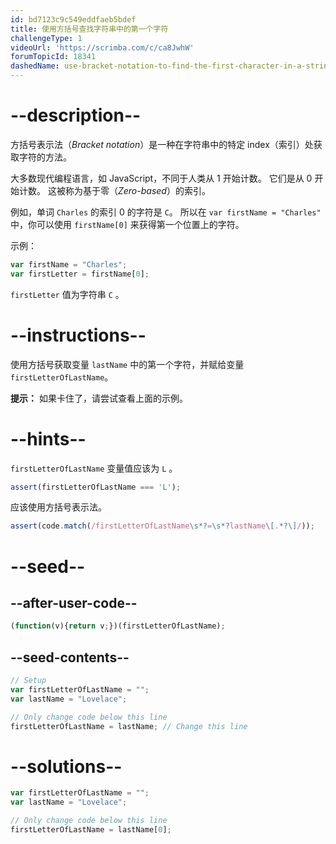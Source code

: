 ```yaml
---
id: bd7123c9c549eddfaeb5bdef
title: 使用方括号查找字符串中的第一个字符
challengeType: 1
videoUrl: 'https://scrimba.com/c/ca8JwhW'
forumTopicId: 18341
dashedName: use-bracket-notation-to-find-the-first-character-in-a-string
---
```


# --description--

方括号表示法（<dfn>Bracket notation</dfn>）是一种在字符串中的特定 index（索引）处获取字符的方法。

大多数现代编程语言，如 JavaScript，不同于人类从 1 开始计数。 它们是从 0 开始计数。 这被称为基于零（<dfn>Zero-based</dfn>）的索引。

例如，单词 `Charles` 的索引 0 的字符是 `C`。 所以在 `var firstName = "Charles"` 中，你可以使用 `firstName[0]` 来获得第一个位置上的字符。

示例：

```js
var firstName = "Charles";
var firstLetter = firstName[0];
```

`firstLetter` 值为字符串 `C` 。

# --instructions--

使用方括号获取变量 `lastName` 中的第一个字符，并赋给变量 `firstLetterOfLastName`。

**提示：** 如果卡住了，请尝试查看上面的示例。

# --hints--

`firstLetterOfLastName` 变量值应该为 `L` 。

```js
assert(firstLetterOfLastName === 'L');
```

应该使用方括号表示法。

```js
assert(code.match(/firstLetterOfLastName\s*?=\s*?lastName\[.*?\]/));
```

# --seed--

## --after-user-code--

```js
(function(v){return v;})(firstLetterOfLastName);
```

## --seed-contents--

```js
// Setup
var firstLetterOfLastName = "";
var lastName = "Lovelace";

// Only change code below this line
firstLetterOfLastName = lastName; // Change this line
```

# --solutions--

```js
var firstLetterOfLastName = "";
var lastName = "Lovelace";

// Only change code below this line
firstLetterOfLastName = lastName[0];
```
